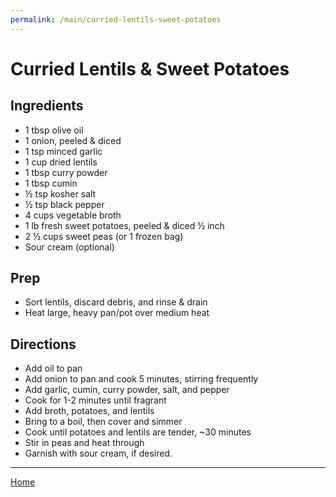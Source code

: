 ```yaml
---
permalink: /main/curried-lentils-sweet-potatoes
---
```

# Curried Lentils & Sweet Potatoes

## Ingredients

- 1 tbsp olive oil
- 1 onion, peeled & diced
- 1 tsp minced garlic
- 1 cup dried lentils
- 1 tbsp curry powder
- 1 tbsp cumin
- ½ tsp kosher salt
- ½ tsp black pepper
- 4 cups vegetable broth
- 1 lb fresh sweet potatoes, peeled & diced ½ inch
- 2 ½ cups sweet peas (or 1 frozen bag)
- Sour cream (optional)

## Prep

- Sort lentils, discard debris, and rinse & drain
- Heat large, heavy pan/pot over medium heat

## Directions

- Add oil to pan
- Add onion to pan and cook 5 minutes, stirring frequently
- Add garlic, cumin, curry powder, salt, and pepper
- Cook for 1-2 minutes until fragrant
- Add broth, potatoes, and lentils
- Bring to a boil, then cover and simmer
- Cook until potatoes and lentils are tender, ~30 minutes
- Stir in peas and heat through
- Garnish with sour cream, if desired.

---

[Home](https://thomasjbarrett82.github.io)
